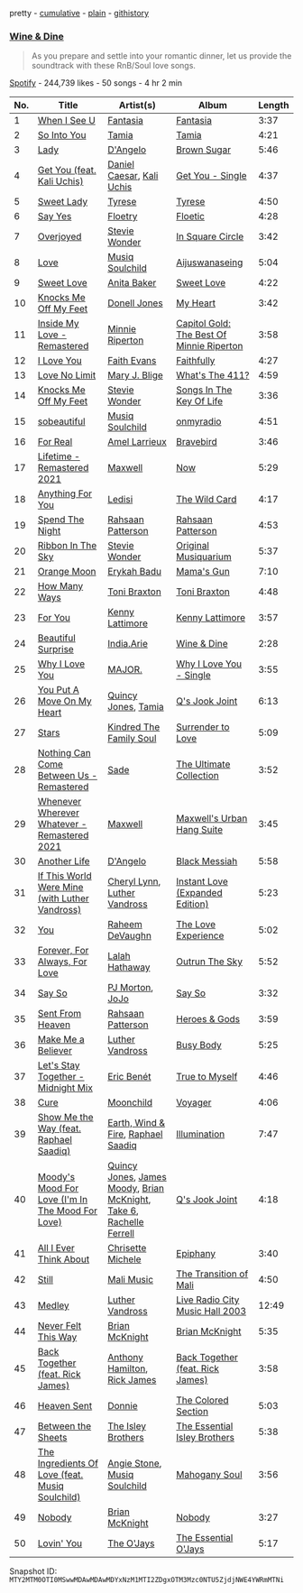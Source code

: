 pretty - [cumulative](/playlists/cumulative/37i9dQZF1DWTJNOeepZTGy.md) - [plain](/playlists/plain/37i9dQZF1DWTJNOeepZTGy) - [githistory](https://github.githistory.xyz/mackorone/spotify-playlist-archive/blob/main/playlists/plain/37i9dQZF1DWTJNOeepZTGy)

### [Wine & Dine](https://open.spotify.com/playlist/37i9dQZF1DWTJNOeepZTGy)

> As you prepare and settle into your romantic dinner, let us provide the soundtrack with these RnB/Soul love songs.

[Spotify](https://open.spotify.com/user/spotify) - 244,739 likes - 50 songs - 4 hr 2 min

| No. | Title | Artist(s) | Album | Length |
|---|---|---|---|---|
| 1 | [When I See U](https://open.spotify.com/track/4iuNZTcvT9diFySSzVsnVS) | [Fantasia](https://open.spotify.com/artist/7xAcVHPiirnUqfdqo0USb1) | [Fantasia](https://open.spotify.com/album/42DybH3gl3WcfXAQySOEiX) | 3:37 |
| 2 | [So Into You](https://open.spotify.com/track/3c6afiysmB7OnxQzzSqRfD) | [Tamia](https://open.spotify.com/artist/0le01dl1WllSHhjEXRl4in) | [Tamia](https://open.spotify.com/album/3PFEg7sWLEMuS3nyTIguEV) | 4:21 |
| 3 | [Lady](https://open.spotify.com/track/7AjfklMN4WpQYz5FkT4E66) | [D'Angelo](https://open.spotify.com/artist/336vr2M3Va0FjyvB55lJEd) | [Brown Sugar](https://open.spotify.com/album/4HTVABUq8amDUxBv3zJbX4) | 5:46 |
| 4 | [Get You \(feat\. Kali Uchis\)](https://open.spotify.com/track/6N3qHjcwly8ZuhE4bPYJAX) | [Daniel Caesar](https://open.spotify.com/artist/20wkVLutqVOYrc0kxFs7rA), [Kali Uchis](https://open.spotify.com/artist/1U1el3k54VvEUzo3ybLPlM) | [Get You \- Single](https://open.spotify.com/album/5qfhZ5YkZ4LhEUbYgjrWt6) | 4:37 |
| 5 | [Sweet Lady](https://open.spotify.com/track/1Dx8rIZaXzZPvUQRF2j9hB) | [Tyrese](https://open.spotify.com/artist/08p7B5OtcUuVblvkQIlBhJ) | [Tyrese](https://open.spotify.com/album/1srJ4xgMWliQdwquG81ObA) | 4:50 |
| 6 | [Say Yes](https://open.spotify.com/track/2fE4MbwX3QGMzNaMjGVhtw) | [Floetry](https://open.spotify.com/artist/0un6YenPxWZ2VW4aFGMupM) | [Floetic](https://open.spotify.com/album/37dLqaW3KP18Aeqesq0Exi) | 4:28 |
| 7 | [Overjoyed](https://open.spotify.com/track/2lnQcP5hr4RKR63TFvnI4k) | [Stevie Wonder](https://open.spotify.com/artist/7guDJrEfX3qb6FEbdPA5qi) | [In Square Circle](https://open.spotify.com/album/1nLKZqTGA48v3I8dNFkvQt) | 3:42 |
| 8 | [Love](https://open.spotify.com/track/6uSa5iCMwPr10Ftpz8w09b) | [Musiq Soulchild](https://open.spotify.com/artist/3UVRliakQfa1pMWIsNuiZ8) | [Aijuswanaseing](https://open.spotify.com/album/2RmMKj20xouC3Mqq1CyZ3c) | 5:04 |
| 9 | [Sweet Love](https://open.spotify.com/track/4xVXe1VS5zlQyECVk6GRrL) | [Anita Baker](https://open.spotify.com/artist/46CH1Gp8l8QVly8bpG9JFG) | [Sweet Love](https://open.spotify.com/album/5ua8gCeWXrvivM9hfVCXhD) | 4:22 |
| 10 | [Knocks Me Off My Feet](https://open.spotify.com/track/4o1E2c0ye1RlIJJqOM0dqP) | [Donell Jones](https://open.spotify.com/artist/5KNqYrivNgVCHBssEUSu5B) | [My Heart](https://open.spotify.com/album/1YylipCwfGRhRc4j3vJzwV) | 3:42 |
| 11 | [Inside My Love \- Remastered](https://open.spotify.com/track/1HdNTlZrGTlgxDn31GB6Sv) | [Minnie Riperton](https://open.spotify.com/artist/2i1IdHG5w0wiSmJGoqAGlj) | [Capitol Gold: The Best Of Minnie Riperton](https://open.spotify.com/album/1Zc6fY5TjkirFsQIeX7KFL) | 3:58 |
| 12 | [I Love You](https://open.spotify.com/track/6gsmFgUiSTuinJlScwFODv) | [Faith Evans](https://open.spotify.com/artist/5NDMothbpdpq2xHqSjrrWn) | [Faithfully](https://open.spotify.com/album/0pP9NBXbbRH2ZJb7fazkZy) | 4:27 |
| 13 | [Love No Limit](https://open.spotify.com/track/7gEGhEb1VcCeC6lJWnjI9Z) | [Mary J\. Blige](https://open.spotify.com/artist/1XkoF8ryArs86LZvFOkbyr) | [What's The 411?](https://open.spotify.com/album/5Q3xLiKnY4ShDuQda7qfg2) | 4:59 |
| 14 | [Knocks Me Off My Feet](https://open.spotify.com/track/4C5GsegFD0j5ujSr1y93Oj) | [Stevie Wonder](https://open.spotify.com/artist/7guDJrEfX3qb6FEbdPA5qi) | [Songs In The Key Of Life](https://open.spotify.com/album/6YUCc2RiXcEKS9ibuZxjt0) | 3:36 |
| 15 | [sobeautiful](https://open.spotify.com/track/2PN3gbuBn5WBEwrEJH3xiu) | [Musiq Soulchild](https://open.spotify.com/artist/3UVRliakQfa1pMWIsNuiZ8) | [onmyradio](https://open.spotify.com/album/50kPvqerqvDdl0JoWNMukp) | 4:51 |
| 16 | [For Real](https://open.spotify.com/track/0sxEHZ8WEPPTWGFXYBdB3O) | [Amel Larrieux](https://open.spotify.com/artist/4hVcxmC7igpot32EzQf7IR) | [Bravebird](https://open.spotify.com/album/4ifJLmQAJIUsAPmm6pnxJw) | 3:46 |
| 17 | [Lifetime \- Remastered 2021](https://open.spotify.com/track/0tXq1ob3ysGZN2oK1abtyp) | [Maxwell](https://open.spotify.com/artist/2AOt5htsbtyaHd5Eq3kl3j) | [Now](https://open.spotify.com/album/3Ul8Nyuzr2AEwE8iSrQepC) | 5:29 |
| 18 | [Anything For You](https://open.spotify.com/track/3yP27QF0cTGw5RlfjqKL4R) | [Ledisi](https://open.spotify.com/artist/60ciIY5MouLc2Y9n34DJdA) | [The Wild Card](https://open.spotify.com/album/1k61cWVj8AgcXdZUwRaCai) | 4:17 |
| 19 | [Spend The Night](https://open.spotify.com/track/14VwBAL1qSlG4ovOSYUQF4) | [Rahsaan Patterson](https://open.spotify.com/artist/5jVkC5rSgdK2EPfRAmtbpH) | [Rahsaan Patterson](https://open.spotify.com/album/1uMPGRwlgCjpIxjGTjg93c) | 4:53 |
| 20 | [Ribbon In The Sky](https://open.spotify.com/track/1Y5B1vvFDia8MtyM16UgnN) | [Stevie Wonder](https://open.spotify.com/artist/7guDJrEfX3qb6FEbdPA5qi) | [Original Musiquarium](https://open.spotify.com/album/2g9Ij40DD7aPaG4hwa8Uab) | 5:37 |
| 21 | [Orange Moon](https://open.spotify.com/track/5dlfvkyZOuBCFP1KbzRHUx) | [Erykah Badu](https://open.spotify.com/artist/7IfculRW2WXyzNQ8djX8WX) | [Mama's Gun](https://open.spotify.com/album/3cADvHRdKniF9ELCn1zbGH) | 7:10 |
| 22 | [How Many Ways](https://open.spotify.com/track/4cVWa9vuwfPOukSIZN9012) | [Toni Braxton](https://open.spotify.com/artist/3X458ddYA2YcVWuVIGGOYe) | [Toni Braxton](https://open.spotify.com/album/73ojqvZakvdkBxSg9pyPqz) | 4:48 |
| 23 | [For You](https://open.spotify.com/track/4eI8okfmurpexL41RdjkGA) | [Kenny Lattimore](https://open.spotify.com/artist/1UjTUqWfGkof4L5HO5NmzP) | [Kenny Lattimore](https://open.spotify.com/album/1H10hT3tMPtL2uD3rIQRUE) | 3:57 |
| 24 | [Beautiful Surprise](https://open.spotify.com/track/1KeurgOTHLAwY8GCkI8heZ) | [India.Arie](https://open.spotify.com/artist/7Gf3LSwa5hh8Cjo60WhVjC) | [Wine & Dine](https://open.spotify.com/album/6YI4GjI1VQfBRBlndGtMYg) | 2:28 |
| 25 | [Why I Love You](https://open.spotify.com/track/2xN98jvoGdfBzPS0HDMlXT) | [MAJOR.](https://open.spotify.com/artist/2YjrvPxeToeP8MyPH2Viky) | [Why I Love You \- Single](https://open.spotify.com/album/6567j2YYSIlduWjsNQefgk) | 3:55 |
| 26 | [You Put A Move On My Heart](https://open.spotify.com/track/1RjCsqiatsrQwQvqjecr30) | [Quincy Jones](https://open.spotify.com/artist/3rxIQc9kWT6Ueg4BhnOwRK), [Tamia](https://open.spotify.com/artist/0le01dl1WllSHhjEXRl4in) | [Q's Jook Joint](https://open.spotify.com/album/5zq1m9RP5iwHBRQlgbROx1) | 6:13 |
| 27 | [Stars](https://open.spotify.com/track/1tjt1ZEVVKrih3he8zKWgE) | [Kindred The Family Soul](https://open.spotify.com/artist/3RDl7kNfhB72Ojsc2qiyfy) | [Surrender to Love](https://open.spotify.com/album/7jLmyshz30Q8A1MY3sEkGO) | 5:09 |
| 28 | [Nothing Can Come Between Us \- Remastered](https://open.spotify.com/track/6pBDa5KwQ51kbs4WusIPPw) | [Sade](https://open.spotify.com/artist/47zz7sob9NUcODy0BTDvKx) | [The Ultimate Collection](https://open.spotify.com/album/3JYT9f8X9LOfpTzbKDWN4a) | 3:52 |
| 29 | [Whenever Wherever Whatever \- Remastered 2021](https://open.spotify.com/track/5qUNf2ihX0M4uY1qi9GMRp) | [Maxwell](https://open.spotify.com/artist/2AOt5htsbtyaHd5Eq3kl3j) | [Maxwell's Urban Hang Suite](https://open.spotify.com/album/2k5YAxjmAD3DmYtmlrY64p) | 3:45 |
| 30 | [Another Life](https://open.spotify.com/track/2f9mmR37OEceYERbXml0Nj) | [D'Angelo](https://open.spotify.com/artist/336vr2M3Va0FjyvB55lJEd) | [Black Messiah](https://open.spotify.com/album/5Hfbag0SsHxafx1SySFSX6) | 5:58 |
| 31 | [If This World Were Mine \(with Luther Vandross\)](https://open.spotify.com/track/3DnJmpSvBNxngDOBeI5U0B) | [Cheryl Lynn](https://open.spotify.com/artist/6UfoTQXaV3DuqtDVjZIxwZ), [Luther Vandross](https://open.spotify.com/artist/19y5MFBH7gohEdGwKM7QsP) | [Instant Love \(Expanded Edition\)](https://open.spotify.com/album/61CzGFq3xVWqzpv9YwLYRG) | 5:23 |
| 32 | [You](https://open.spotify.com/track/4RMIDsxooqjhLIkxhlWzLa) | [Raheem DeVaughn](https://open.spotify.com/artist/59NO6KX7wQCG7jGdtH1NtL) | [The Love Experience](https://open.spotify.com/album/00qCxnQQPsveeZWZaNVWo0) | 5:02 |
| 33 | [Forever, For Always, For Love](https://open.spotify.com/track/6tQX9qDeJ88Vhk7uZfFvNo) | [Lalah Hathaway](https://open.spotify.com/artist/0uNEy4544VZq2KOl7BsLuo) | [Outrun The Sky](https://open.spotify.com/album/6owHkIavlncFxnnbUMJwbE) | 5:52 |
| 34 | [Say So](https://open.spotify.com/track/6OLlACmD4AlW2N7CWVhVxO) | [PJ Morton](https://open.spotify.com/artist/2FMOHE79X98yptp4RpPrt7), [JoJo](https://open.spotify.com/artist/5xuNBZoM7z1Vv8IQ6uM0p6) | [Say So](https://open.spotify.com/album/7nc9NmxMiErW3UeeKeQ4Hq) | 3:32 |
| 35 | [Sent From Heaven](https://open.spotify.com/track/5cBRyRRr3UKgdbzXFfVGyN) | [Rahsaan Patterson](https://open.spotify.com/artist/5jVkC5rSgdK2EPfRAmtbpH) | [Heroes & Gods](https://open.spotify.com/album/4NPRs8vlkIBYavNSNvdt9x) | 3:59 |
| 36 | [Make Me a Believer](https://open.spotify.com/track/1GwsrKwWdhU7iUpaB4eaIn) | [Luther Vandross](https://open.spotify.com/artist/19y5MFBH7gohEdGwKM7QsP) | [Busy Body](https://open.spotify.com/album/5Ql0BSlDT1AqZTZEzA8o3a) | 5:25 |
| 37 | [Let's Stay Together \- Midnight Mix](https://open.spotify.com/track/13fIg7eB5MP9slSQayHhjH) | [Eric Benét](https://open.spotify.com/artist/1kjO72M26jZkv0aaGxJaov) | [True to Myself](https://open.spotify.com/album/0HgmysKc552d8G01TdbUa3) | 4:46 |
| 38 | [Cure](https://open.spotify.com/track/6eJczgR1Hi9pQMcy1NEIGG) | [Moonchild](https://open.spotify.com/artist/1VgjAK52kjkQJQQRhTn02t) | [Voyager](https://open.spotify.com/album/1TRCVBeWwJ884AxMF9815G) | 4:06 |
| 39 | [Show Me the Way \(feat\. Raphael Saadiq\)](https://open.spotify.com/track/3d47DFYwKsWsXkwfaktsmk) | [Earth, Wind & Fire](https://open.spotify.com/artist/4QQgXkCYTt3BlENzhyNETg), [Raphael Saadiq](https://open.spotify.com/artist/6g0Wah2YFtb1rFgKhUktlo) | [Illumination](https://open.spotify.com/album/7dnGdy8zcBQtfXAJQBi0oM) | 7:47 |
| 40 | [Moody's Mood For Love \(I'm In The Mood For Love\)](https://open.spotify.com/track/5BUx7JYJdce2SP3YjYoV03) | [Quincy Jones](https://open.spotify.com/artist/3rxIQc9kWT6Ueg4BhnOwRK), [James Moody](https://open.spotify.com/artist/4aEpM8RuVFDhH7ry8TUn4M), [Brian McKnight](https://open.spotify.com/artist/6k0IBR0lU42s2GYpNX7kA9), [Take 6](https://open.spotify.com/artist/31zQEL3ARiYe63jn3jtM18), [Rachelle Ferrell](https://open.spotify.com/artist/0YLuHRRzBIUH7PQW0JW7NJ) | [Q's Jook Joint](https://open.spotify.com/album/5zq1m9RP5iwHBRQlgbROx1) | 4:18 |
| 41 | [All I Ever Think About](https://open.spotify.com/track/4KWRdYADKz1Fo1eLXWuMLi) | [Chrisette Michele](https://open.spotify.com/artist/3YJMzGjAm245zwJooY7PEj) | [Epiphany](https://open.spotify.com/album/4aIivYvBovLqNbsbBB4UuN) | 3:40 |
| 42 | [Still](https://open.spotify.com/track/36tR7kGlYwgi9IWpuUSbp1) | [Mali Music](https://open.spotify.com/artist/4S4kD5NBlgaq4YLBQSEMyY) | [The Transition of Mali](https://open.spotify.com/album/00kU4HzJ0Uvr3PGBxrqt14) | 4:50 |
| 43 | [Medley](https://open.spotify.com/track/3pAiTAdDCvqWECwRmUlxvi) | [Luther Vandross](https://open.spotify.com/artist/19y5MFBH7gohEdGwKM7QsP) | [Live Radio City Music Hall 2003](https://open.spotify.com/album/5wq0AUenn2o3RXoBelNsxu) | 12:49 |
| 44 | [Never Felt This Way](https://open.spotify.com/track/3ETM5bHqW8RtMsP9PauI6S) | [Brian McKnight](https://open.spotify.com/artist/6k0IBR0lU42s2GYpNX7kA9) | [Brian McKnight](https://open.spotify.com/album/2LftuOQxTIDRfHYOGaCJJG) | 5:35 |
| 45 | [Back Together \(feat\. Rick James\)](https://open.spotify.com/track/42CgYmz74tNngUErbZ48x6) | [Anthony Hamilton](https://open.spotify.com/artist/2DzRMyWgjuMbYvt5BLbpCo), [Rick James](https://open.spotify.com/artist/0FrpdcVlJQqibaz5HfBUrL) | [Back Together \(feat\. Rick James\)](https://open.spotify.com/album/47m94t0suSEty3IMVmiCKL) | 3:58 |
| 46 | [Heaven Sent](https://open.spotify.com/track/6KTPvBjPoFdFOe5qHLXZk0) | [Donnie](https://open.spotify.com/artist/3fvn4MvWJXwY17wpwnlgJN) | [The Colored Section](https://open.spotify.com/album/1LOlC0sCNpY3O18pR59Ald) | 5:03 |
| 47 | [Between the Sheets](https://open.spotify.com/track/7GazZcRE8uDL24PzwyUe2f) | [The Isley Brothers](https://open.spotify.com/artist/53QzNeFpzAaXYnrDBbDrIp) | [The Essential Isley Brothers](https://open.spotify.com/album/6EgsYSfVYAygvcDvC1IO8v) | 5:38 |
| 48 | [The Ingredients Of Love \(feat\. Musiq Soulchild\)](https://open.spotify.com/track/46ojXpU8hKUPFiDhBwUt6J) | [Angie Stone](https://open.spotify.com/artist/2hWr3AjjKOCVmWcwvuT4uM), [Musiq Soulchild](https://open.spotify.com/artist/3UVRliakQfa1pMWIsNuiZ8) | [Mahogany Soul](https://open.spotify.com/album/1pJld4hH1xL3ONIlWZEhXw) | 3:56 |
| 49 | [Nobody](https://open.spotify.com/track/0jesM7wcZacJWJde6noqB9) | [Brian McKnight](https://open.spotify.com/artist/6k0IBR0lU42s2GYpNX7kA9) | [Nobody](https://open.spotify.com/album/2ahLt7NaAwx6sK1MkPPAD5) | 3:27 |
| 50 | [Lovin' You](https://open.spotify.com/track/1JPJQLSYAvPp4qnzC8Uk6Y) | [The O'Jays](https://open.spotify.com/artist/38h03gA85YYPeDPd9ER9rT) | [The Essential O'Jays](https://open.spotify.com/album/4pdU7xetOuKZTvpqW5Kor8) | 5:17 |

Snapshot ID: `MTY2MTM0OTI0MSwwMDAwMDAwMDYxNzM1MTI2ZDgxOTM3Mzc0NTU5ZjdjNWE4YWRmMTNi`
